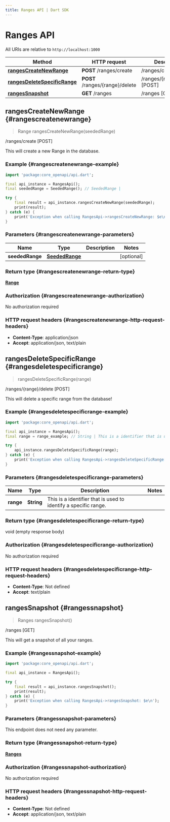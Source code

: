 ```yaml
---
title: Ranges API | Dart SDK
---
```


# Ranges API

All URIs are relative to `http://localhost:1000`

Method | HTTP request | Description
------------- | ------------- | -------------
[**rangesCreateNewRange**](RangesApi#rangescreatenewrange) | **POST** /ranges/create | /ranges/create [POST]
[**rangesDeleteSpecificRange**](RangesApi#rangesdeletespecificrange) | **POST** /ranges/\{range\}/delete | /ranges/\{range\}/delete [POST]
[**rangesSnapshot**](RangesApi#rangessnapshot) | **GET** /ranges | /ranges [GET]


## **rangesCreateNewRange** {#rangescreatenewrange}
> Range rangesCreateNewRange(seededRange)

/ranges/create [POST]

This will create a new Range in the database.

### Example {#rangescreatenewrange-example}
```dart
import 'package:core_openapi/api.dart';

final api_instance = RangesApi();
final seededRange = SeededRange(); // SeededRange | 

try {
    final result = api_instance.rangesCreateNewRange(seededRange);
    print(result);
} catch (e) {
    print('Exception when calling RangesApi->rangesCreateNewRange: $e\n');
}
```

### Parameters {#rangescreatenewrange-parameters}

Name | Type | Description  | Notes
------------- | ------------- | ------------- | -------------
 **seededRange** | [**SeededRange**](../models/SeededRange) |  | [optional] 

### Return type {#rangescreatenewrange-return-type}

[**Range**](../models/Range)

### Authorization {#rangescreatenewrange-authorization}

No authorization required

### HTTP request headers {#rangescreatenewrange-http-request-headers}

 - **Content-Type**: application/json
 - **Accept**: application/json, text/plain

## **rangesDeleteSpecificRange** {#rangesdeletespecificrange}
> rangesDeleteSpecificRange(range)

/ranges/\{range\}/delete [POST]

This will delete a specific range from the database!

### Example {#rangesdeletespecificrange-example}
```dart
import 'package:core_openapi/api.dart';

final api_instance = RangesApi();
final range = range_example; // String | This is a identifier that is used to identify a specific range.

try {
    api_instance.rangesDeleteSpecificRange(range);
} catch (e) {
    print('Exception when calling RangesApi->rangesDeleteSpecificRange: $e\n');
}
```

### Parameters {#rangesdeletespecificrange-parameters}

Name | Type | Description  | Notes
------------- | ------------- | ------------- | -------------
 **range** | **String** | This is a identifier that is used to identify a specific range. | 

### Return type {#rangesdeletespecificrange-return-type}

void (empty response body)

### Authorization {#rangesdeletespecificrange-authorization}

No authorization required

### HTTP request headers {#rangesdeletespecificrange-http-request-headers}

 - **Content-Type**: Not defined
 - **Accept**: text/plain

## **rangesSnapshot** {#rangessnapshot}
> Ranges rangesSnapshot()

/ranges [GET]

This will get a snapshot of all your ranges.

### Example {#rangessnapshot-example}
```dart
import 'package:core_openapi/api.dart';

final api_instance = RangesApi();

try {
    final result = api_instance.rangesSnapshot();
    print(result);
} catch (e) {
    print('Exception when calling RangesApi->rangesSnapshot: $e\n');
}
```

### Parameters {#rangessnapshot-parameters}
This endpoint does not need any parameter.

### Return type {#rangessnapshot-return-type}

[**Ranges**](../models/Ranges)

### Authorization {#rangessnapshot-authorization}

No authorization required

### HTTP request headers {#rangessnapshot-http-request-headers}

 - **Content-Type**: Not defined
 - **Accept**: application/json, text/plain

